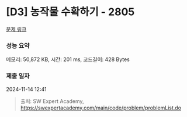# [D3] 농작물 수확하기 - 2805 

[문제 링크](https://swexpertacademy.com/main/code/problem/problemDetail.do?contestProbId=AV7GLXqKAWYDFAXB) 

### 성능 요약

메모리: 50,872 KB, 시간: 201 ms, 코드길이: 428 Bytes

### 제출 일자

2024-11-14 12:41



> 출처: SW Expert Academy, https://swexpertacademy.com/main/code/problem/problemList.do